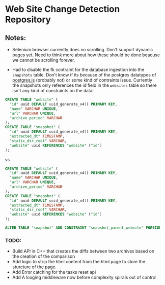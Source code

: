 # Web Site Change Detection Repository

## Notes:
- Selenium browser currently does no scrolling. Don't support dynamic pages yet. Need to think more about how these should be done beacuse we cannot be scrolling forever.

- Had to disable the fk contraint for the database ingestion into the `snapshots` table. Don't know if its because of the postgres datatypes of [postgres.js](https://github.com/porsager/postgres?tab=readme-ov-file#custom-types) (probably not) or some kind of contraints issue. Currently the snapshots only references the id field in the `websites` table so there isn't any kind of constraints on the data:

```sql
CREATE TABLE "website" (
  "id" uuid DEFAULT uuid_generate_v4() PRIMARY KEY,
  "name" VARCHAR UNIQUE,
  "url" VARCHAR UNIQUE,
  "archive_period" VARCHAR
);
CREATE TABLE "snapshot" (
  "id" uuid DEFAULT uuid_generate_v4() PRIMARY KEY,
  "extracted_dt" TIMESTAMP,
  "static_dir_root" VARCHAR,
  "website" uuid REFERENCES "website" ("id")
);
```
vs 
```sql
CREATE TABLE "website" (
  "id" uuid DEFAULT uuid_generate_v4() PRIMARY KEY,
  "name" VARCHAR UNIQUE,
  "url" VARCHAR UNIQUE,
  "archive_period" VARCHAR
);
CREATE TABLE "snapshot" (
  "id" uuid DEFAULT uuid_generate_v4() PRIMARY KEY,
  "extracted_dt" TIMESTAMP,
  "static_dir_root" VARCHAR,
  "website" uuid REFERENCES "website" ("id")
);

ALTER TABLE "snapshot" ADD CONSTRAINT "snapshot_parent_website" FOREIGN KEY ("id") REFERENCES "website" ("id");
```

### TODO:
- Build API in C++ that creates the diffs between two archives based on the creation of the comparison
- Add logic to strip the html content from the html page to store the sturcture of the page.
- Add Error catching for the tasks reset api
- Add A looging middleware now before complexity spirals out of control
